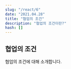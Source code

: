 ```yaml
---
slug: "/react/6"
date: "2021.04.28"
title: "협업의 조건"
description: "협업의 조건이란?"
hash: []
---
```


## 협업의 조건

협업의 조건에 대해 소개합니다.
